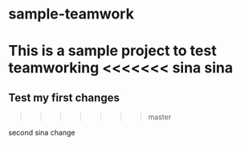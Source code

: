 # sample-teamwork
This is a sample project to test teamworking
<<<<<<< sina
sina 
=======

## Test my first changes
>>>>>>> master

second sina change 
